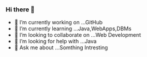 ### Hi there 👋

<!--
**RIBKARANIANNAM/RIBKARANIANNAM** is a ✨ _special_ ✨ repository because its `README.md` (this file) appears on your GitHub profile.

Here are some ideas to get you started:-->

- 🔭 I’m currently working on ...GitHub
- 🌱 I’m currently learning ...Java,WebApps,DBMs
- 👯 I’m looking to collaborate on ...Web Development
- 🤔 I’m looking for help with ...Java
- 💬 Ask me about ...Somthing Intresting
